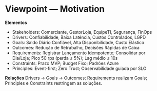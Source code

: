 # Viewpoint — Motivation

**Elementos**
- Stakeholders: Comerciante, GestorLoja, EquipeTI, Segurança, FinOps
- Drivers: Confiabilidade, Baixa Latência, Custos Controlados, LGPD
- Goals: Saldo Diário Confiável, Alta Disponibilidade, Custo Elástico
- Outcomes: Redução de Retrabalho, Decisões Rápidas de Caixa
- Requirements: Registrar Lançamento Idempotente; Consolidar por Dia/Loja; Pico 50 rps (perda ≤ 5%); Lag médio ≤ 10s
- Constraints: Prazo MVP; Budget Fixo; Padrões Azure
- Principles: Event-first; Zero Trust; Observabilidade guiada por SLO

**Relações**
Drivers → Goals → Outcomes; Requirements realizam Goals; Principles e Constraints restringem as soluções.
